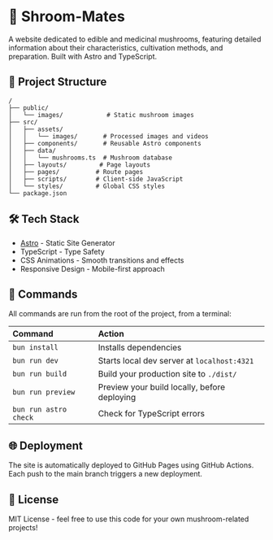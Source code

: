 # 🍄 Shroom-Mates

A website dedicated to edible and medicinal mushrooms, featuring detailed information about their characteristics, cultivation methods, and preparation. Built with Astro and TypeScript.

## 🚀 Project Structure

```text
/
├── public/
│   └── images/            # Static mushroom images
├── src/
│   ├── assets/
│   │   └── images/       # Processed images and videos
│   ├── components/       # Reusable Astro components
│   ├── data/
│   │   └── mushrooms.ts  # Mushroom database
│   ├── layouts/         # Page layouts
│   ├── pages/          # Route pages
│   ├── scripts/        # Client-side JavaScript
│   └── styles/         # Global CSS styles
└── package.json
```

## 🛠️ Tech Stack

- [Astro](https://astro.build) - Static Site Generator
- TypeScript - Type Safety
- CSS Animations - Smooth transitions and effects
- Responsive Design - Mobile-first approach

## 🧞 Commands

All commands are run from the root of the project, from a terminal:

| Command                | Action                                           |
| :-------------------- | :----------------------------------------------- |
| `bun install`         | Installs dependencies                            |
| `bun run dev`         | Starts local dev server at `localhost:4321`      |
| `bun run build`       | Build your production site to `./dist/`          |
| `bun run preview`     | Preview your build locally, before deploying     |
| `bun run astro check` | Check for TypeScript errors                      |

## 🌐 Deployment

The site is automatically deployed to GitHub Pages using GitHub Actions. Each push to the main branch triggers a new deployment.

## 📝 License

MIT License - feel free to use this code for your own mushroom-related projects!

